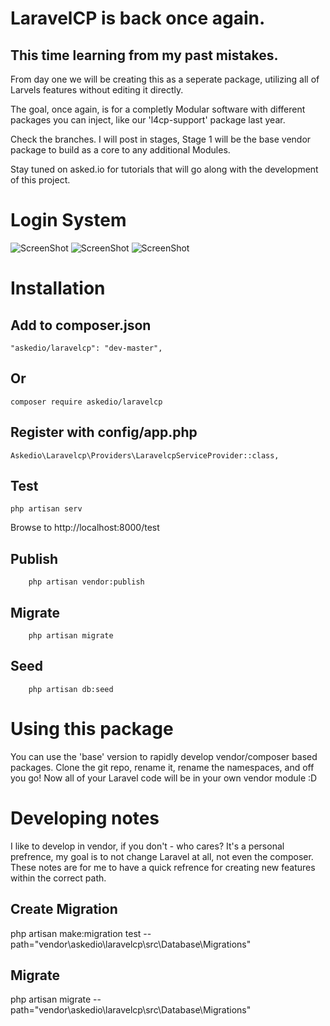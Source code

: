 # LaravelCP is back once again. 
## This time learning from my past mistakes.

From day one we will be creating this as a seperate package, utilizing all of Larvels features without editing it directly.

The goal, once again, is for a completly Modular software with different packages you can inject, like our 'l4cp-support' package last year.

Check the branches. I will post in stages, Stage 1 will be the base vendor package to build as a core to any additional Modules.

Stay tuned on asked.io for tutorials that will go along with the development of this project.

# Login System
![ScreenShot](http://i.imgur.com/NKBbdLz.png)
![ScreenShot](http://i.imgur.com/IIJljj4.png)
![ScreenShot](http://i.imgur.com/kyrGV5G.png)



# Installation
## Add to composer.json
 
    "askedio/laravelcp": "dev-master",

## Or

    composer require askedio/laravelcp


## Register with config/app.php

    Askedio\Laravelcp\Providers\LaravelcpServiceProvider::class,

## Test

    php artisan serv

Browse to http://localhost:8000/test

## Publish
        php artisan vendor:publish 
## Migrate
        php artisan migrate
## Seed
        php artisan db:seed 

# Using this package
You can use the 'base' version to rapidly develop vendor/composer based packages. Clone the git repo, rename it, rename the namespaces, and off you go! Now all of your Laravel code will be in your own vendor module :D

# Developing notes
I like to develop in vendor, if you don't - who cares? It's a personal prefrence, my goal is to not change Laravel at all, not even the composer. These notes are for me to have a quick refrence for creating new features within the correct path.


## Create Migration
php artisan make:migration test --path="vendor\askedio\laravelcp\src\Database\Migrations"

## Migrate
php artisan migrate --path="vendor\askedio\laravelcp\src\Database\Migrations"
